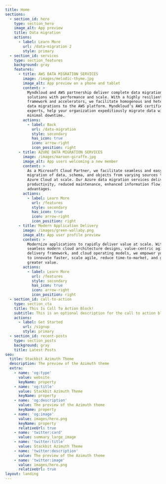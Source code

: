 ```yaml
---
title: Home
sections:
  - section_id: hero
    type: section_hero
    image_alt: App preview
    title: Data migration
    actions:
      - label: Learn More
        url: /data-migration 2
        style: primary
  - section_id: services
    type: section_features
    background: gray
    features:
      - title: AWS DATA MIGRATION SERVICES
        image: /images/melodic-thyme.jpg
        image_alt: App preview on a phone and tablet
        content: >
          Myndkloud and AWS partnership deliver complete data migration
          solutions with performance and scale. With a highly resilient
          framework and accelerators, we facilitate homogenous and heterogenous
          data migrations to the AWS platform. Myndkloud’s AWS certified
          experts, help your organization expeditiously migrate data with
          minimal downtime.
        actions:
          - label: Back
            url: /data-migration
            style: secondary
            has_icon: true
            icon: arrow-right
            icon_position: right
      - title: AZURE DATA MIGRATION SERVICES
        image: /images/maroon-giraffe.jpg
        image_alt: App users welcoming a new member
        content: >
          As a Microsoft Cloud Partner, we facilitate seamless and easy
          migration of data, schema, and objects from varying sources to the
          Azure Cloud at scale. Our Azure data migration services deliver higher
          productivity, reduced maintenance, enhanced information flow, and cost
          advantages.
        actions:
          - label: Learn More
            url: /features
            style: secondary
            has_icon: true
            icon: arrow-right
            icon_position: right
      - title: Modern Application Delivery
        image: /images/green-wallaby.png
        image_alt: App user profile preview
        content: >
          Modernize applications to rapidly deliver value at scale. With our
          seamless modern cloud architecture designs, value-centric agile
          delivery framework, and cloud operating models, we empower your teams
          to innovate faster, scale agile, reduce time-to-market, and generate
          greater value.
        actions:
          - label: Learn More
            url: /features
            style: secondary
            has_icon: true
            icon: arrow-right
            icon_position: right
  - section_id: call-to-action
    type: section_cta
    title: This Is Call To Action Block!
    subtitle: This is an optional description for the call to action block.
    actions:
      - label: Get Started
        url: /signup
        style: primary
  - section_id: recent-posts
    type: section_posts
    background: gray
    title: Latest Posts
seo:
  title: Stackbit Azimuth Theme
  description: The preview of the Azimuth theme
  extra:
    - name: 'og:type'
      value: website
      keyName: property
    - name: 'og:title'
      value: Stackbit Azimuth Theme
      keyName: property
    - name: 'og:description'
      value: The preview of the Azimuth theme
      keyName: property
    - name: 'og:image'
      value: images/hero.png
      keyName: property
      relativeUrl: true
    - name: 'twitter:card'
      value: summary_large_image
    - name: 'twitter:title'
      value: Stackbit Azimuth Theme
    - name: 'twitter:description'
      value: The preview of the Azimuth theme
    - name: 'twitter:image'
      value: images/hero.png
      relativeUrl: true
layout: landing
---
```

